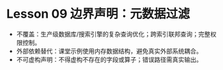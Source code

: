 # Lesson 09 边界声明：元数据过滤

- 不覆盖：生产级数据库/搜索引擎的复杂查询优化；跨索引联邦查询；完整权限控制。
- 外部依赖替代：课堂示例使用内存数据结构，避免真实外部系统耦合。
- 不可虚构声明：不得虚构不存在的字段或算子；错误路径需真实输出。